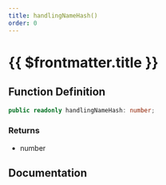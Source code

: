```yaml
---
title: handlingNameHash()
order: 0
---
```


# {{ $frontmatter.title }}

<!--@include: ./handlingNameHash_partial_header.md-->

## Function Definition

```ts
public readonly handlingNameHash: number;
```

### Returns

* number

## Documentation

<!--@include: ./handlingNameHash_partial_footer.md-->

